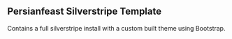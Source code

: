 ## Persianfeast Silverstripe Template

Contains a full silverstripe install with a custom built theme using Bootstrap.
